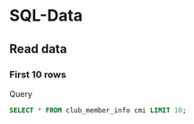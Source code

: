 # SQL-Data
## Read data
### First 10 rows
Query
```sql
SELECT * FROM club_member_info cmi LIMIT 10;
```
